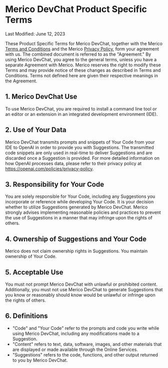 # Merico DevChat Product Specific Terms

Last Modified: June 12, 2023

These Product Specific Terms for Merico DevChat, together with the Merico [Terms and Conditions](https://www.merico.dev/terms-conditions) and the Merico [Privacy Policy](https://www.merico.dev/privacy-agreement/merico-inc-privacy-policy), form your agreement with us. The combined document is referred to as the "Agreement." By using Merico DevChat, you agree to the general terms, unless you have a separate Agreement with Merico. Merico reserves the right to modify these Terms and may provide notice of these changes as described in Terms and Conditions. Terms not defined here are given their respective meanings in the Agreement.

## 1. Merico DevChat Use

To use Merico DevChat, you are required to install a command line tool or an editor or an extension in an integrated development environment (IDE).

## 2. Use of Your Data

Merico DevChat transmits prompts and snippets of Your Code from your IDE to OpenAI in order to provide you with Suggestions. The transmitted code snippets are only used in real-time to deliver Suggestions and are discarded once a Suggestion is provided. For more detailed information on how OpenAI processes data, please refer to their privacy policy at https://openai.com/policies/privacy-policy.

## 3. Responsibility for Your Code

You are solely responsible for Your Code, including any Suggestions you incorporate or reference while developing Your Code. It is your decision whether to utilize Suggestions generated by Merico DevChat. Merico strongly advises implementing reasonable policies and practices to prevent the use of Suggestions in a manner that may infringe upon the rights of others.

## 4. Ownership of Suggestions and Your Code

Merico does not claim ownership rights in Suggestions. You maintain ownership of Your Code.

## 5. Acceptable Use

You must not prompt Merico DevChat with unlawful or prohibited content. Additionally, you must not use Merico DevChat to generate Suggestions that you know or reasonably should know would be unlawful or infringe upon the rights of others.

## 6. Definitions

- "Code" and "Your Code" refer to the prompts and code you write while using Merico DevChat, including any modifications made to a Suggestion.
- "Content" refers to text, data, software, images, and other materials that are displayed or made available through the Online Services.
- "Suggestions" refers to the code, functions, and other output returned to you by Merico DevChat.
